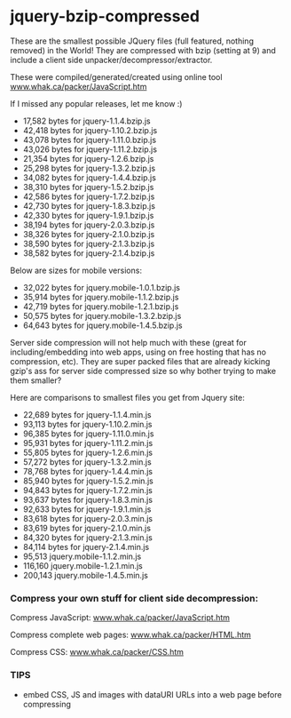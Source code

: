 # jquery-bzip-compressed
These are the smallest possible JQuery files (full featured, nothing removed) in the World! They are compressed with bzip (setting at 9) and include a client side unpacker/decompressor/extractor.

These were compiled/generated/created using online tool www.whak.ca/packer/JavaScript.htm

If I missed any popular releases, let me know :)

* 17,582 bytes for jquery-1.1.4.bzip.js
* 42,418 bytes for jquery-1.10.2.bzip.js
* 43,078 bytes for jquery-1.11.0.bzip.js
* 43,026 bytes for jquery-1.11.2.bzip.js
* 21,354 bytes for jquery-1.2.6.bzip.js
* 25,298 bytes for jquery-1.3.2.bzip.js
* 34,082 bytes for jquery-1.4.4.bzip.js
* 38,310 bytes for jquery-1.5.2.bzip.js
* 42,586 bytes for jquery-1.7.2.bzip.js
* 42,730 bytes for jquery-1.8.3.bzip.js
* 42,330 bytes for jquery-1.9.1.bzip.js
* 38,194 bytes for jquery-2.0.3.bzip.js
* 38,326 bytes for jquery-2.1.0.bzip.js
* 38,590 bytes for jquery-2.1.3.bzip.js
* 38,582 bytes for jquery-2.1.4.bzip.js

Below are sizes for mobile versions:

* 32,022 bytes for jquery.mobile-1.0.1.bzip.js
* 35,914 bytes for jquery.mobile-1.1.2.bzip.js
* 42,719 bytes for jquery.mobile-1.2.1.bzip.js
* 50,575 bytes for jquery.mobile-1.3.2.bzip.js
* 64,643 bytes for jquery.mobile-1.4.5.bzip.js

Server side compression will not help much with these (great for including/embedding into web apps, using on free hosting that has no compression, etc). They are super packed files that are already kicking gzip's ass for server side compressed size so why bother trying to make them smaller?

Here are comparisons to smallest files you get from Jquery site:

* 22,689 bytes for jquery-1.1.4.min.js
* 93,113 bytes for jquery-1.10.2.min.js
* 96,385 bytes for jquery-1.11.0.min.js
* 95,931 bytes for jquery-1.11.2.min.js
* 55,805 bytes for jquery-1.2.6.min.js
* 57,272 bytes for jquery-1.3.2.min.js
* 78,768 bytes for jquery-1.4.4.min.js
* 85,940 bytes for jquery-1.5.2.min.js
* 94,843 bytes for jquery-1.7.2.min.js
* 93,637 bytes for jquery-1.8.3.min.js
* 92,633 bytes for jquery-1.9.1.min.js
* 83,618 bytes for jquery-2.0.3.min.js
* 83,619 bytes for jquery-2.1.0.min.js
* 84,320 bytes for jquery-2.1.3.min.js
* 84,114 bytes for jquery-2.1.4.min.js
* 95,513 jquery.mobile-1.1.2.min.js
* 116,160 jquery.mobile-1.2.1.min.js
* 200,143 jquery.mobile-1.4.5.min.js

### Compress your own stuff for client side decompression:

Compress JavaScript:
www.whak.ca/packer/JavaScript.htm

Compress complete web pages:
www.whak.ca/packer/HTML.htm

Compress CSS:
www.whak.ca/packer/CSS.htm

### TIPS

* embed CSS, JS and images with dataURI URLs into a web page before compressing
